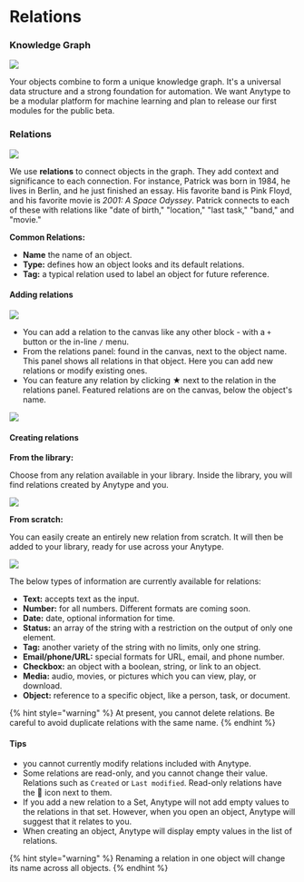 # Relations

### Knowledge Graph

![](../.gitbook/assets/Screenshot%202021-09-03%20at%2017.51.50.jpg)

Your objects combine to form a unique knowledge graph. It's a universal data structure and a strong foundation for automation. We want Anytype to be a modular platform for machine learning and plan to release our first modules for the public beta.

### Relations

![](<../.gitbook/assets/Screenshot%202021-09-03%20at%2017.52.53 (1).jpg>)

We use **relations** to connect objects in the graph. They add context and significance to each connection. For instance, Patrick was born in 1984, he lives in Berlin, and he just finished an essay. His favorite band is Pink Floyd, and his favorite movie is _2001: A Space Odyssey_. Patrick connects to each of these with relations like "date of birth," "location," "last task," "band," and "movie."

**Common Relations:**

* **Name** the name of an object.
* **Type:** defines how an object looks and its default relations.
* **Tag:** a typical relation used to label an object for future reference.

#### Adding relations

![](https://t2535380.p.clickup-attachments.com/t2535380/fadfb756-e552-48a5-91ea-b378c2ceacce/CleanShot%202021-09-07%20at%2017.29.34.gif)

* You can add a relation to the canvas like any other block - with a `+` button or the in-line `/` menu.
* From the relations panel: found in the canvas, next to the object name. This panel shows all relations in that object. Here you can add new relations or modify existing ones.
* You can feature any relation by clicking ★ next to the relation in the relations panel. Featured relations are on the canvas, below the object's name.

![](https://t2535380.p.clickup-attachments.com/t2535380/93d0dc75-0563-436b-aa9c-51fc3cc81630/CleanShot%202021-09-07%20at%2017.20.12.gif)

#### Creating relations

**From the library:**

Choose from any relation available in your library. Inside the library, you will find relations created by Anytype and you.

![](https://t2535380.p.clickup-attachments.com/t2535380/049025c8-5d46-4505-a9fe-2f770e9a7839/CleanShot%202021-09-07%20at%2017.26.02.gif)

**From scratch:**

You can easily create an entirely new relation from scratch. It will then be added to your library, ready for use across your Anytype.

![](https://t2535380.p.clickup-attachments.com/t2535380/ae5a108d-ef92-4045-9711-d5b1b9bf571b/CleanShot%202021-09-07%20at%2017.34.12.gif)

The below types of information are currently available for relations:

* **Text:** accepts text as the input.
* **Number:** for all numbers. Different formats are coming soon.
* **Date:** date, optional information for time.
* **Status:** an array of the string with a restriction on the output of only one element.
* **Tag:** another variety of the string with no limits, only one string.
* **Email/phone/URL:** special formats for URL, email, and phone number.
* **Checkbox:** an object with a boolean, string, or link to an object.
* **Media:** audio, movies, or pictures which you can view, play, or download.
* **Object:** reference to a specific object, like a person, task, or document.

{% hint style="warning" %}
At present, you cannot delete relations. Be careful to avoid duplicate relations with the same name.
{% endhint %}

#### Tips

* you cannot currently modify relations included with Anytype.
* Some relations are read-only, and you cannot change their value. Relations such as `Created` or `Last modified`. Read-only relations have the  icon next to them.
* If you add a new relation to a Set, Anytype will not add empty values to the relations in that set. However, when you open an object, Anytype will suggest that it relates to you.
* When creating an object, Anytype will display empty values in the list of relations.

{% hint style="warning" %}
Renaming a relation in one object will change its name across all objects.
{% endhint %}
